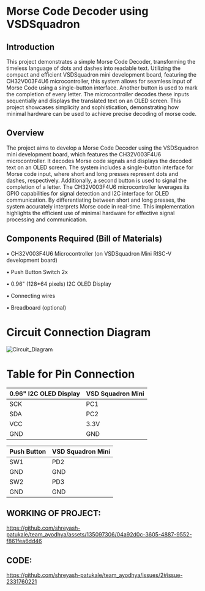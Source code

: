 # Morse Code Decoder using VSDSquadron

## Introduction

This project demonstrates a simple Morse Code Decoder, transforming the timeless language of dots and dashes into readable text. Utilizing the compact and efficient VSDSquadron mini development board, featuring the CH32V003F4U6 microcontroller, this system allows for seamless input of Morse Code using a single-button interface. Another button is used to mark the completion of every letter. The microcontroller decodes these inputs sequentially and displays the translated text on an OLED screen. This project showcases simplicity and sophistication, demonstrating how minimal hardware can be used to achieve precise decoding of morse code.

## Overview

The project aims to develop a Morse Code Decoder using the VSDSquadron mini development board, which features the CH32V003F4U6 microcontroller. It decodes Morse code signals and displays the decoded text on an OLED screen. The system includes a single-button interface for Morse code input, where short and long presses represent dots and dashes, respectively. Additionally, a second button is used to signal the completion of a letter.  The CH32V003F4U6 microcontroller leverages its GPIO capabilities for signal detection and I2C interface for OLED communication. By differentiating between short and long presses, the system accurately interprets Morse code in real-time. This implementation highlights the efficient use of minimal hardware for effective signal processing and communication.


## Components Required (Bill of Materials)
• CH32V003F4U6 Microcontroller (on VSDSquadron Mini RISC-V development board)

• Push Button Switch 2x

• 0.96" (128*64 pixels) I2C OLED Display

• Connecting wires

• Breadboard (optional)

# Circuit Connection Diagram
![Circuit_Diagram](https://github.com/shreyash-patukale/team_ayodhya/assets/157274443/5615e4f9-749e-4119-aad7-df8a883f5b76)
# Table for Pin Connection
| 0.96" I2C OLED Display | VSD Squadron Mini |
| --- | --- |
| SCK | PC1 |
| SDA | PC2 |
| VCC | 3.3V |
| GND | GND |

| Push Button | VSD Squadron Mini |
| --- | --- |
| SW1 | PD2 |
| GND | GND |
| SW2 | PD3 |
| GND | GND |




## WORKING OF PROJECT:






https://github.com/shreyash-patukale/team_ayodhya/assets/135097306/04a92d0c-3605-4887-9552-f861fea6dd46









## CODE:



https://github.com/shreyash-patukale/team_ayodhya/issues/2#issue-2331760221






